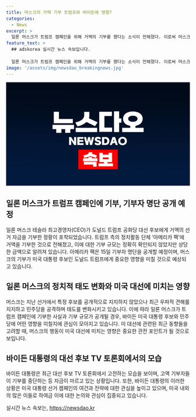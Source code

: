 ```yaml
---
title: 머스크의 거액 기부 트럼프와 바이든에 영향?
categories:
  - News
excerpt: >
  일론 머스크가 트럼프 캠페인을 위해 거액의 기부를 했다는 소식이 전해졌다. 이로써 머스크의 정치적 입장이 변화하고 있는 것으로 보이며, 그의 행동이 미국 대선에 영향을 줄 것으로 예상되고 있다. 최근 머스크는 소셜미디어를 통해 우파적 견해를 지지하고 민주당을 공격하는 발언을 증가시키고 있어, 이는 미국 정치권에서 주목받고 있다. 한편 바이든 대통령은 고액 기부자들의 기부가 줄어들며 자금난에 시달리고 있는 상황이다. 이에 대한 논의와 관심이 뜨겁게 이어지고 있다.
feature_text: >
  ## adskorea 실시간 뉴스 속보입니다.

  일론 머스크가 트럼프 캠페인을 위해 거액의 기부를 했다는 소식이 전해졌다. 이로써 머스크의 정치적 입장이 변화하고 있는 것으로 보이며, 그의 행동이 미국 대선에 영향을 줄 것으로 예상되고 있다. 최근 머스크는 소셜미디어를 통해 우파적 견해를 지지하고 민주당을 공격하는 발언을 증가시키고 있어, 이는 미국 정치권에서 주목받고 있다. 한편 바이든 대통령은 고액 기부자들의 기부가 줄어들며 자금난에 시달리고 있는 상황이다. 이에 대한 논의와 관심이 뜨겁게 이어지고 있다.
image: '/assets/img/newsdao_breakingnews.jpg'
---
```


<p><img src="/assets/img/newsdao_breakingnews.jpg" alt="adskorea 속보" /></p>

<h2 data-ke-size="size26">일론 머스크가 트럼프 캠페인에 기부, 기부자 명단 공개 예정</h2>

<p data-ke-size="size16">일론 머스크 테슬라 최고경영자(CEO)가 도널드 트럼프 공화당 대선 후보에게 거액의 선거 자금을 기부한 정황이 포착되었습니다. 트럼프 측의 정치활동 단체 ‘아메리카 팩’에 거액을 기부한 것으로 전해졌고, 이에 대한 기부 규모는 정확히 확인되지 않았지만 상당한 금액으로 알려져 있습니다. 아메리카 팩은 15일 기부자 명단을 공개할 예정이며, 머스크의 기부가 미국 대통령 후보인 도널드 트럼프에게 중요한 영향을 미칠 것으로 예상되고 있습니다.</p>

<h2 data-ke-size="size26">일론 머스크의 정치적 태도 변화와 미국 대선에 미치는 영향</h2>

<p data-ke-size="size16">머스크는 지난 선거에서 특정 후보를 공개적으로 지지하지 않았으나 최근 우파적 견해를 지지하고 민주당을 공격하며 태도를 변화시키고 있습니다. 이에 따라 일론 머스크가 트럼프 캠페인에 기부한 사실과 기부 규모가 공개될 경우, 바이든 미국 대통령 후보와 민주당에 어떤 영향을 미칠지에 관심이 모아지고 있습니다. 미 대선에 관련된 최근 동향들을 고려할 때, 머스크의 행동이 미국 대선에 미치는 영향은 중요한 관전 포인트가 될 것으로 보입니다.</p>

<h2 data-ke-size="size26">바이든 대통령의 대선 후보 TV 토론회에서의 모습</h2>

<p data-ke-size="size16">바이든 대통령은 최근 대선 후보 TV 토론회에서 고전하는 모습을 보이며, 고액 기부자들이 기부를 중단하는 등 자금이 마르고 있는 상황입니다. 또한, 바이든 대통령의 이러한 상황은 미국 대통령 선거 캠페인의 여건과 전략에 대한 관심을 높이고 있으며, 미국 내외의 많은 이들로 하여금 이에 대한 논의와 관심이 집중되고 있습니다.</p>
실시간 뉴스 속보는, <a href="https://newsdao.kr" rel="dofollow">https://newsdao.kr</a>


